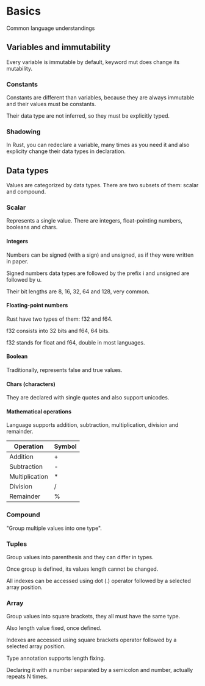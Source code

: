 # Basics
Common language understandings

## Variables and immutability
Every variable is immutable by default, keyword mut does change its mutability.

### Constants
Constants are different than variables, because they are always immutable and their values
must be constants.

Their data type are not inferred, so they must be explicitly typed.

### Shadowing
In Rust, you can redeclare a variable, many times as you need it and also explicity change
their data types in declaration.

## Data types
Values are categorized by data types. There are two subsets of them: scalar and compound.

### Scalar
Represents a single value. There are integers, float-pointing numbers, booleans and chars.

#### Integers
Numbers can be signed (with a sign) and unsigned, as if they were written in paper.

Signed numbers data types are followed by the prefix i and unsigned are followed by u.

Their bit lengths are 8, 16, 32, 64 and 128, very common.

#### Floating-point numbers
Rust have two types of them: f32 and f64.

f32 consists into 32 bits and f64, 64 bits.

f32 stands for float and f64, double in most languages.

#### Boolean
Traditionally, represents false and true values.

#### Chars (characters)
They are declared with single quotes and also support unicodes.

#### Mathematical operations
Language supports addition, subtraction, multiplication, division and remainder.

| Operation        | Symbol |
|------------------|--------|
| Addition         | +      |
| Subtraction      | -      |
| Multiplication   | *      |
| Division         | /      |
| Remainder        | %      |

### Compound
"Group multiple values into one type".

### Tuples
Group values into parenthesis and they can differ in types.

Once group is defined, its values length cannot be changed.

All indexes can be accessed using dot (.) operator followed by a selected array position.

### Array
Group values into square brackets, they all must have the same type.

Also length value fixed, once defined.

Indexes are accessed using square brackets operator followed by a selected array position.

Type annotation supports length fixing.

Declaring it with a number separated by a semicolon and number, actually repeats N times.
